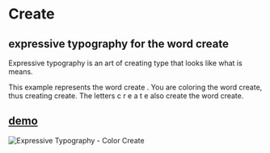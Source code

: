 # Create
## expressive typography for the word create

Expressive typography is an art of creating type that looks like what is means.

This example represents the word create . You are coloring the word create, thus creating create. 
The letters c r e a t e also create the word create.

## [demo](https://ccowen.github.io/Color-Quiz/)

![Expressive Typography - Color Create](assets/colorCreateSnapshot.raw=true "Title")
